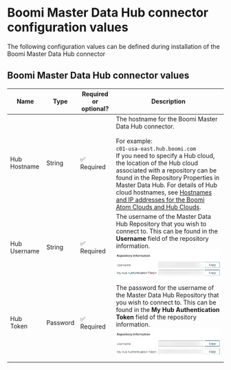 # Boomi Master Data Hub connector configuration values


<head>
  <meta name="guidename" content="Flow"/>
  <meta name="context" content="GUID-3aa1aec5-c543-4fe8-8c95-bec6d7f92b38"/>
</head>


The following configuration values can be defined during installation of the Boomi Master Data Hub connector


## Boomi Master Data Hub connector values


|Name|Type|Required or optional?|Description|
|----|----|---------------------|-----------|
|Hub Hostname|String|✅ Required|The hostname for the Boomi Master Data Hub connector.<br /><br />For example:<br />`c01-usa-east.hub.boomi.com`<br />If you need to specify a Hub cloud, the location of the Hub cloud associated with a repository can be found in the Repository Properties in Master Data Hub. For details of Hub cloud hostnames, see [Hostnames and IP addresses for the Boomi Atom Clouds and Hub Clouds](/docs/Atomsphere/Platform/r-boo-Hostnames_and_IP_addresses_for_Atom_Clouds__0d150522-9457-4c37-b5a9-a8ad664490bd.md).|
|Hub Username|String|✅ Required|The username of the Master Data Hub Repository that you wish to connect to. This can be found in the **Username** field of the repository information.<br />![Hub Token and Username](../Images/img-flo-Hubrepository_16ad9e35-6808-469f-bc7b-3cbb67fefa49.png)|
|Hub Token|Password|✅ Required|The password for the username of the Master Data Hub Repository that you wish to connect to. This can be found in the **My Hub Authentication Token** field of the repository information.<br />![Hub Token and Username](../Images/img-flo-Hubrepository_16ad9e35-6808-469f-bc7b-3cbb67fefa49.png)|